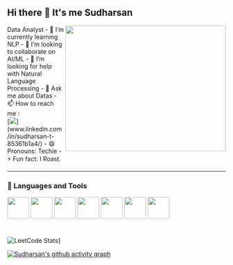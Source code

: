 ## Hi there 👋 It's me Sudharsan
<img align="right" width="370" height="290" src="[https://i.pinimg.com/originals/47/f0/34/47f0342cec72b800463bf003eac1257e.gif](https://i.giphy.com/media/v1.Y2lkPTc5MGI3NjExNW8ycGR4dzh3c29iNTZnZTNxNHd1cWplZmowZG9hdjRvaTczN3g5eCZlcD12MV9pbnRlcm5hbF9naWZfYnlfaWQmY3Q9Zw/uKWBNet3fFTP9ZDZIg/giphy.gif)">
Data Analyst
- 🌱 I’m currently learning NLP
- 👯 I’m looking to collaborate on AI/ML
- 🤔 I’m looking for help with Natural Language Processing
- 💬 Ask me about Datas
- 📫 How to reach me :
<br /> [<img src="https://img.shields.io/badge/LinkedIn-0077B5?style=for-the-badge&logo=linkedin&logoColor=white" />](www.linkedin.com/in/sudharsan-t-85361b1a4/)
- 😄 Pronouns: Techie
- ⚡ Fun fact: I Roast.

---

### 🧰 Languages and Tools
<img height="50" width="50" src="https://img.icons8.com/color/48/000000/python.png" /> <img height="50" width="50" src="https://img.icons8.com/color/48/000000/mysql-logo.png"/> <img height="50" width="50" src="https://img.icons8.com/color/48/000000/mongodb.png"/> <img height="50" width="50" src="https://img.icons8.com/color/48/000000/visual-studio-code-2019.png"/> <img height="50" width="50" src="https://img.icons8.com/color/48/000000/pycharm.png"/> <img height="50" width="50" src="https://img.icons8.com/color/50/000000/git.png"/> <img height="50" width="50" src="https://img.icons8.com/dusk/64/000000/anaconda.png"/>

#

![LeetCode Stats](https://leetcard.jacoblin.cool/Sudharsan_T7?theme=dark&font=Marcellus&ext=activity)]

[![Sudharsan's github activity graph](https://github-readme-activity-graph.vercel.app/graph?username=Sudharsan-T&bg_color=000000&color=ffffff&line=04ff00&point=ff0000&area=true&hide_border=true)](https://github.com/ashutosh00710/github-readme-activity-graph)
